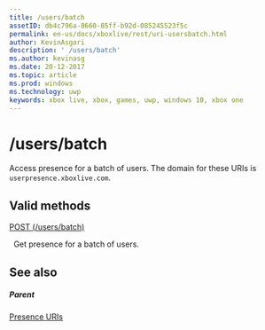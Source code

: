 ```yaml
---
title: /users/batch
assetID: db4c796a-8660-85ff-b92d-085245523f5c
permalink: en-us/docs/xboxlive/rest/uri-usersbatch.html
author: KevinAsgari
description: ' /users/batch'
ms.author: kevinasg
ms.date: 20-12-2017
ms.topic: article
ms.prod: windows
ms.technology: uwp
keywords: xbox live, xbox, games, uwp, windows 10, xbox one
---
```



# /users/batch
Access presence for a batch of users. 
The domain for these URIs is `userpresence.xboxlive.com`.
  
<a id="ID4EV"></a>

 
## Valid methods

[POST (/users/batch)](uri-usersbatchpost.md)

&nbsp;&nbsp;Get presence for a batch of users.
 
<a id="ID4E6"></a>

 
## See also
 
<a id="ID4EBB"></a>

 
##### Parent 

[Presence URIs](atoc-reference-presence.md)

   